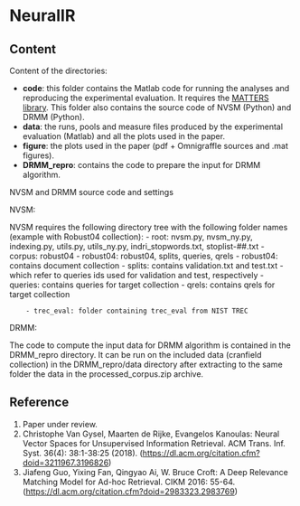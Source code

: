 # NeuralIR
## Content

Content of the directories:
- **code**: this folder contains the Matlab code for running the analyses and reproducing the experimental evaluation. It requires the [MATTERS library](http://matters.dei.unipd.it/). This folder also contains the source code of NVSM (Python) and DRMM (Python).
- **data**: the runs, pools and measure files produced by the experimental evaluation (Matlab) and all the plots used in the paper. 
- **figure**:  the plots used in the paper (pdf + Omnigraffle sources and .mat figures). 
- **DRMM_repro**: contains the code to prepare the input for DRMM algorithm. 

NVSM and DRMM source code and settings


NVSM: 

NVSM requires the following directory tree with the following folder names (example with Robust04 collection): 
	- root: nvsm.py, nvsm_ny.py, indexing.py, utils.py, utils_ny.py, indri_stopwords.txt, stoplist-##.txt
		- corpus: robust04
			- robust04: robust04, splits, queries, qrels 
				- robust04: contains document collection
				- splits: contains validation.txt and test.txt - which refer to queries ids used for validation and test, respectively
				- queries: contains queries for target collection
				- qrels: contains qrels for target collection

		- trec_eval: folder containing trec_eval from NIST TREC

DRMM: 

The code to compute the input data for DRMM algorithm is contained in the DRMM_repro directory. It can be run on the included data (cranfield collection) in the DRMM_repro/data directory after extracting to the same folder the data in the processed_corpus.zip archive.


## Reference
1. Paper under review.
2. Christophe Van Gysel, Maarten de Rijke, Evangelos Kanoulas: Neural Vector Spaces for Unsupervised Information Retrieval. ACM Trans. Inf. Syst. 36(4): 38:1-38:25 (2018). (https://dl.acm.org/citation.cfm?doid=3211967.3196826)
3. Jiafeng Guo, Yixing Fan, Qingyao Ai, W. Bruce Croft: A Deep Relevance Matching Model for Ad-hoc Retrieval. CIKM 2016: 55-64. (https://dl.acm.org/citation.cfm?doid=2983323.2983769)
